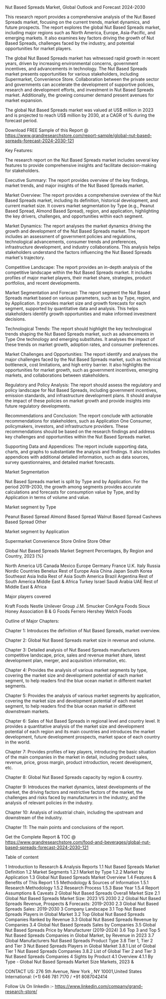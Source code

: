 Nut Based Spreads Market, Global Outlook and Forecast 2024-2030

This research report provides a comprehensive analysis of the Nut Based Spreads market, focusing on the current trends, market dynamics, and future prospects. The report explores the global Nut Based Spreads market, including major regions such as North America, Europe, Asia-Pacific, and emerging markets. It also examines key factors driving the growth of Nut Based Spreads, challenges faced by the industry, and potential opportunities for market players.

The global Nut Based Spreads market has witnessed rapid growth in recent years, driven by increasing environmental concerns, government incentives, and advancements in technology. The Nut Based Spreads market presents opportunities for various stakeholders, including Supermarket, Convenience Store. Collaboration between the private sector and governments can accelerate the development of supportive policies, research and development efforts, and investment in Nut Based Spreads market. Additionally, the growing consumer demand present avenues for market expansion.

The global Nut Based Spreads market was valued at US$ million in 2023 and is projected to reach US$ million by 2030, at a CAGR of % during the forecast period.

Download FREE Sample of this Report @ https://www.grandresearchstore.com/report-sample/global-nut-based-spreads-forecast-2024-2030-121


Key Features:

The research report on the Nut Based Spreads market includes several key features to provide comprehensive insights and facilitate decision-making for stakeholders.

Executive Summary: The report provides overview of the key findings, market trends, and major insights of the Nut Based Spreads market.

Market Overview: The report provides a comprehensive overview of the Nut Based Spreads market, including its definition, historical development, and current market size. It covers market segmentation by Type (e.g., Peanut Based Spread, Almond Based Spread), region, and application, highlighting the key drivers, challenges, and opportunities within each segment.

Market Dynamics: The report analyses the market dynamics driving the growth and development of the Nut Based Spreads market. The report includes an assessment of government policies and regulations, technological advancements, consumer trends and preferences, infrastructure development, and industry collaborations. This analysis helps stakeholders understand the factors influencing the Nut Based Spreads market's trajectory.

Competitive Landscape: The report provides an in-depth analysis of the competitive landscape within the Nut Based Spreads market. It includes profiles of major market players, their market share, strategies, product portfolios, and recent developments.

Market Segmentation and Forecast: The report segment the Nut Based Spreads market based on various parameters, such as by Type, region, and by Application. It provides market size and growth forecasts for each segment, supported by quantitative data and analysis. This helps stakeholders identify growth opportunities and make informed investment decisions.

Technological Trends: The report should highlight the key technological trends shaping the Nut Based Spreads market, such as advancements in Type One technology and emerging substitutes. It analyses the impact of these trends on market growth, adoption rates, and consumer preferences.

Market Challenges and Opportunities: The report identify and analyses the major challenges faced by the Nut Based Spreads market, such as technical bottleneck, cost limitations, and high entry barrier. It also highlights the opportunities for market growth, such as government incentives, emerging markets, and collaborations between stakeholders.

Regulatory and Policy Analysis: The report should assess the regulatory and policy landscape for Nut Based Spreads, including government incentives, emission standards, and infrastructure development plans. It should analyse the impact of these policies on market growth and provide insights into future regulatory developments.

Recommendations and Conclusion: The report conclude with actionable recommendations for stakeholders, such as Application One Consumer, policymakers, investors, and infrastructure providers. These recommendations should be based on the research findings and address key challenges and opportunities within the Nut Based Spreads market.

Supporting Data and Appendices: The report include supporting data, charts, and graphs to substantiate the analysis and findings. It also includes appendices with additional detailed information, such as data sources, survey questionnaires, and detailed market forecasts.

Market Segmentation

Nut Based Spreads market is split by Type and by Application. For the period 2019-2030, the growth among segments provides accurate calculations and forecasts for consumption value by Type, and by Application in terms of volume and value.

Market segment by Type



Peanut Based Spread
Almond Based Spread
Walnut Based Spread
Cashews Based Spread
Other


Market segment by Application



Supermarket
Convenience Store
Online Store
Other


Global Nut Based Spreads Market Segment Percentages, By Region and Country, 2023 (%)



North America
US
Canada
Mexico
Europe
Germany
France
U.K.
Italy
Russia
Nordic Countries
Benelux
Rest of Europe
Asia
China
Japan
South Korea
Southeast Asia
India
Rest of Asia
South America
Brazil
Argentina
Rest of South America
Middle East & Africa
Turkey
Israel
Saudi Arabia
UAE
Rest of Middle East & Africa


Major players covered



Kraft Foods
Nestle
Unilever Group
J.M. Smucker
ConAgra Foods
Sioux Honey Association
B & G Foods
Ferrero
Hershey
Welch Foods


Outline of Major Chapters:

Chapter 1: Introduces the definition of Nut Based Spreads, market overview.

Chapter 2: Global Nut Based Spreads market size in revenue and volume.

Chapter 3: Detailed analysis of Nut Based Spreads manufacturers competitive landscape, price, sales and revenue market share, latest development plan, merger, and acquisition information, etc.

Chapter 4: Provides the analysis of various market segments by type, covering the market size and development potential of each market segment, to help readers find the blue ocean market in different market segments.

Chapter 5: Provides the analysis of various market segments by application, covering the market size and development potential of each market segment, to help readers find the blue ocean market in different downstream markets.

Chapter 6: Sales of Nut Based Spreads in regional level and country level. It provides a quantitative analysis of the market size and development potential of each region and its main countries and introduces the market development, future development prospects, market space of each country in the world.

Chapter 7: Provides profiles of key players, introducing the basic situation of the main companies in the market in detail, including product sales, revenue, price, gross margin, product introduction, recent development, etc.

Chapter 8: Global Nut Based Spreads capacity by region & country.

Chapter 9: Introduces the market dynamics, latest developments of the market, the driving factors and restrictive factors of the market, the challenges and risks faced by manufacturers in the industry, and the analysis of relevant policies in the industry.

Chapter 10: Analysis of industrial chain, including the upstream and downstream of the industry.

Chapter 11: The main points and conclusions of the report.

Get the Complete Report & TOC @ https://www.grandresearchstore.com/food-and-beverages/global-nut-based-spreads-forecast-2024-2030-121

Table of content

1 Introduction to Research & Analysis Reports
1.1 Nut Based Spreads Market Definition
1.2 Market Segments
1.2.1 Market by Type
1.2.2 Market by Application
1.3 Global Nut Based Spreads Market Overview
1.4 Features & Benefits of This Report
1.5 Methodology & Sources of Information
1.5.1 Research Methodology
1.5.2 Research Process
1.5.3 Base Year
1.5.4 Report Assumptions & Caveats
2 Global Nut Based Spreads Overall Market Size
2.1 Global Nut Based Spreads Market Size: 2023 VS 2030
2.2 Global Nut Based Spreads Revenue, Prospects & Forecasts: 2019-2030
2.3 Global Nut Based Spreads Sales: 2019-2030
3 Company Landscape
3.1 Top Nut Based Spreads Players in Global Market
3.2 Top Global Nut Based Spreads Companies Ranked by Revenue
3.3 Global Nut Based Spreads Revenue by Companies
3.4 Global Nut Based Spreads Sales by Companies
3.5 Global Nut Based Spreads Price by Manufacturer (2019-2024)
3.6 Top 3 and Top 5 Nut Based Spreads Companies in Global Market, by Revenue in 2023
3.7 Global Manufacturers Nut Based Spreads Product Type
3.8 Tier 1, Tier 2 and Tier 3 Nut Based Spreads Players in Global Market
3.8.1 List of Global Tier 1 Nut Based Spreads Companies
3.8.2 List of Global Tier 2 and Tier 3 Nut Based Spreads Companies
4 Sights by Product
4.1 Overview
4.1.1 By Type - Global Nut Based Spreads Market Size Markets, 2023 &

CONTACT US:
276 5th Avenue, New York , NY 10001,United States
International: (+1) 646 781 7170 / +91 8087042414

Follow Us On linkedin :- https://www.linkedin.com/company/grand-research-store/


